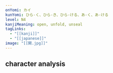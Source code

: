 ```yaml
---
onYomi: カイ
kunYomi: ひら-く、ひら-き、ひら-ける、あ-く、あ-ける
level: N4
kanjiMeaning: open, unfold, unseal
tagLinks:
  - "[[kanji]]"
  - "[[japanese]]"
image: "[[開.jpg]]"
---
```

## character analysis